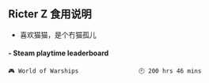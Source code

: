 ## Ricter Z 食用说明
- 喜欢猫猫，是个冇猫孤儿

<!-- steam-box start -->
#### - Steam playtime leaderboard
```text
🎮 World of Warships                 🕘 200 hrs 46 mins
```
<!-- Powered by https://github.com/YouEclipse/steam-box . -->
<!-- steam-box end -->
